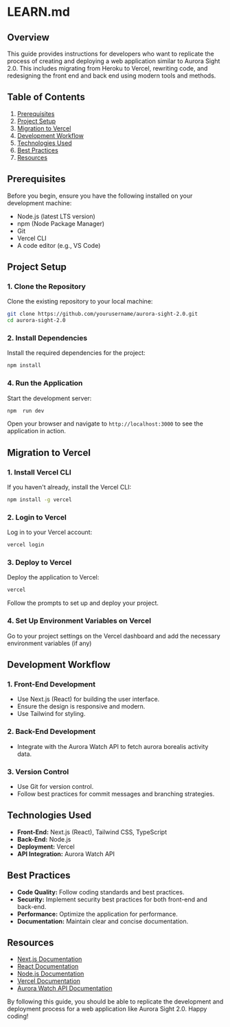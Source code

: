 # LEARN.md

## Overview

This guide provides instructions for developers who want to replicate the process of creating and deploying a web application similar to Aurora Sight 2.0. This includes migrating from Heroku to Vercel, rewriting code, and redesigning the front end and back end using modern tools and methods.

## Table of Contents

1. [Prerequisites](#prerequisites)
2. [Project Setup](#project-setup)
3. [Migration to Vercel](#migration-to-vercel)
4. [Development Workflow](#development-workflow)
5. [Technologies Used](#technologies-used)
6. [Best Practices](#best-practices)
7. [Resources](#resources)

## Prerequisites

Before you begin, ensure you have the following installed on your development machine:

-   Node.js (latest LTS version)
-   npm (Node Package Manager)
-   Git
-   Vercel CLI
-   A code editor (e.g., VS Code)

## Project Setup

### 1. Clone the Repository

Clone the existing repository to your local machine:

```bash
git clone https://github.com/yourusername/aurora-sight-2.0.git
cd aurora-sight-2.0
```

### 2. Install Dependencies

Install the required dependencies for the project:

```bash
npm install
```

### 4. Run the Application

Start the development server:

```bash
npm  run dev
```

Open your browser and navigate to `http://localhost:3000` to see the application in action.

## Migration to Vercel

### 1. Install Vercel CLI

If you haven't already, install the Vercel CLI:

```bash
npm install -g vercel
```

### 2. Login to Vercel

Log in to your Vercel account:

```bash
vercel login
```

### 3. Deploy to Vercel

Deploy the application to Vercel:

```bash
vercel
```

Follow the prompts to set up and deploy your project.

### 4. Set Up Environment Variables on Vercel

Go to your project settings on the Vercel dashboard and add the necessary environment variables (if any)

## Development Workflow

### 1. Front-End Development

-   Use Next.js (React) for building the user interface.
-   Ensure the design is responsive and modern.
-   Use Tailwind for styling.

### 2. Back-End Development

-   Integrate with the Aurora Watch API to fetch aurora borealis activity data.

### 3. Version Control

-   Use Git for version control.
-   Follow best practices for commit messages and branching strategies.

## Technologies Used

-   **Front-End:** Next.js (React), Tailwind CSS, TypeScript
-   **Back-End:** Node.js
-   **Deployment:** Vercel
-   **API Integration:** Aurora Watch API

## Best Practices

-   **Code Quality:** Follow coding standards and best practices.
-   **Security:** Implement security best practices for both front-end and back-end.
-   **Performance:** Optimize the application for performance.
-   **Documentation:** Maintain clear and concise documentation.

## Resources

-   [Next.js Documentation](https://nextjs.org/docs)
-   [React Documentation](https://reactjs.org/docs/getting-started.html)
-   [Node.js Documentation](https://nodejs.org/en/docs/)
-   [Vercel Documentation](https://vercel.com/docs)
-   [Aurora Watch API Documentation](https://aurorawatch-api.lancs.ac.uk/)

By following this guide, you should be able to replicate the development and deployment process for a web application like Aurora Sight 2.0. Happy coding!
